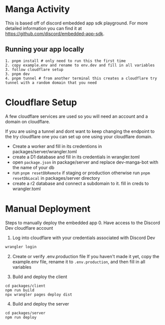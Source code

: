 # Manga Activity

This is based off of discord embedded app sdk playground. For more detailed information you can find it at https://github.com/discord/embedded-app-sdk. 

## Running your app locally

```
1. pnpm install # only need to run this the first time 
2. copy example.env and rename to env.dev and fill in all variables
3. follow cloudflare setup
3. pnpm dev
4. pnpm tunnel # from another terminal this creates a cloudflare try tunnel with a random domain that you need
```

# Cloudflare Setup
A few cloudflare services are used so you will need an account and a domain on cloudflare. 

If you are using a tunnel and dont want to keep changing the endpoint to the try cloudflare one you can set up one using your cloudflare domain. 

- Create a worker and fill in its credentions in packages/server/wrangler.toml 
- create a D1 database and fill in its credentials in wrangler.toml
- open `package.json` in package/server and replace dev-manga-bot with the name of your db
- run `pnpm resetDbRemote` if staging or production otherwise run `pnpm resetDbLocal` in packages/server directory
- create a r2 database and connect a subdomain to it. fill in creds to wrangler.toml

# Manual Deployment

Steps to manually deploy the embedded app 0. Have access to the Discord Dev cloudflare account

1. Log into cloudflare with your credentials associated with Discord Dev

```sh
wrangler login
```

2. Create or verify .env.production file
   If you haven't made it yet, copy the example.env file, rename it to `.env.production`, and then fill in all variables

3. Build and deploy the client

```
cd packages/client
npm run build
npx wrangler pages deploy dist
```

4. Build and deploy the server

```
cd packages/server
npm run deploy
```
